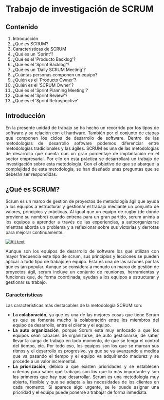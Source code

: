 <div align=justify>

# Trabajo de investigación de SCRUM

## Contenido

1. Introducción
2. ¿Qué es SCRUM?
3. Características de SCRUM
4. ¿Qué es un 'Sprint'?
5. ¿Qué es el 'Producto Backlog'?
6. ¿Qué es el 'Sprint Backlog'?
7. ¿Qué es un 'Daily SCRUM Meeting'?
8. ¿Cuántas personas componen un equipo?
9. ¿Quién es el 'Producto Owner'?
10. ¿Quién es el 'SCRUM Owner'?
11. ¿Qué es el 'Sprint Planning Meeting'?
12. ¿Qué es el 'Sprint Review'?
13. ¿Qué es el 'Sprint Retrospective'

## Introducción

En la presente unidad de trabajo se ha hecho un recorrido por los tipos de software y su relación con el hardware. También por el conjunto de etapas que componen los ciclos de desarrollo de software.
Dentro de las metodologías de desarrollo software podemos diferenciar entre metodologías tradicionales y las ágiles. 
SCRUM es una de las metodologías de desarrollo que cuenta con un gran porcentaje de implantación en el sector empresarial. Por ello en esta práctica se desarrollará un trabajo de investigación sobre esta metodología.
Con el objetivo de que se abarque la complejidad de esta metodología, se han diseñado unas preguntas que se deberán ser respondidas.

## ¿Qué es SCRUM?

Scrum es un marco de gestión de proyectos de metodología ágil que ayuda a los equipos a estructurar y gestionar el trabajo mediante un conjunto de valores, principios y prácticas. Al igual que un equipo de rugby (de donde proviene su nombre) cuando entrena para un gran partido, scrum anima a los equipos a aprender a través de las experiencias, a autoorganizarse mientras aborda un problema y a reflexionar sobre sus victorias y derrotas para mejorar continuamente. 

[![Alt text](https://img.youtube.com/vi/b02ZkndLk1Y/0.jpg)](https://www.youtube.com/watch?v=b02ZkndLk1Y)

Aunque son los equipos de desarrollo de software los que utilizan con mayor frecuencia este tipo de scrum, sus principios y lecciones se pueden aplicar a todo tipo de trabajo en equipo. Esta es una de las razones por las que es tan popular. Aunque se considera a menudo un marco de gestión de proyectos ágil, scrum incluye un conjunto de reuniones, herramientas y funciones que, de forma coordinada, ayudan a los equipos a estructurar y gestionar su trabajo.

### Características

Las características más destacables de la metodología SCRUM son:

- **La colaboración**, ya que es una de las mejores cosas que tiene Scrum es que se fomenta mucho la colaboración entre los miembros del equipo de desarrollo, entre el cliente y el equipo.
- **La auto organización**, porque Scrum está muy enfocado a que los equipos sean capaces de organizarse, de auto gestionarse, de saber llevar la carga de trabajo en todo momento, de que se tenga el control del tiempo, etc. Por todo eso, los equipos son los que se marcan sus ritmos y el desarrollo es progresivo, ya que se va avanzando a medida que va pasando el tiempo y el equipo va adquiriendo madurez y se procede a un valor incremental.
- **La priorización**, debido a que existen prioridades y se establecen criterios para saber qué trabajos son los que lo más importante y son los primeros que hay que desarrollar. Scrum es una metodología muy abierta, flexible y que se adapta a las necesidades de los clientes en cada momento. Si aparece algo urgente, se le puede asignar una prioridad y el equipo puede ponerse a trabajar de forma inmediata.

</div>
